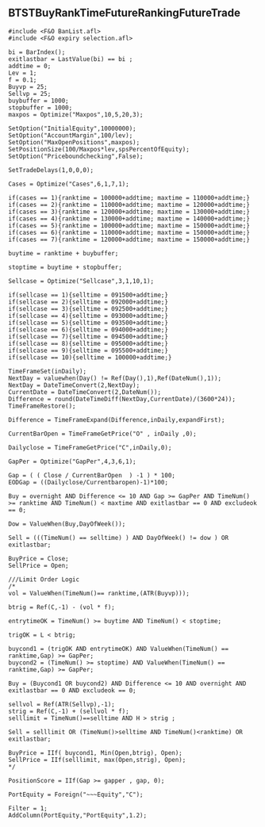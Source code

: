 ## BTSTBuyRankTimeFutureRankingFutureTrade

    #include <F&O BanList.afl>
    #include <F&O expiry selection.afl>

    bi = BarIndex();
    exitlastbar = LastValue(bi) == bi ; 
    addtime = 0;
    Lev = 1;
    f = 0.1; 
    Buyvp = 25; 
    Sellvp = 25;
    buybuffer = 1000;
    stopbuffer = 1000; 
    maxpos = Optimize("Maxpos",10,5,20,3);

    SetOption("InitialEquity",10000000);
    SetOption("AccountMargin",100/lev);
    SetOption("MaxOpenPositions",maxpos);
    SetPositionSize(100/Maxpos*lev,spsPercentOfEquity);
    SetOption("Priceboundchecking",False);

    SetTradeDelays(1,0,0,0);

    Cases = Optimize("Cases",6,1,7,1);

    if(cases == 1){ranktime = 100000+addtime; maxtime = 110000+addtime;}
    if(cases == 2){ranktime = 110000+addtime; maxtime = 120000+addtime;}
    if(cases == 3){ranktime = 120000+addtime; maxtime = 130000+addtime;}
    if(cases == 4){ranktime = 130000+addtime; maxtime = 140000+addtime;}
    if(cases == 5){ranktime = 100000+addtime; maxtime = 150000+addtime;}
    if(cases == 6){ranktime = 110000+addtime; maxtime = 150000+addtime;}
    if(cases == 7){ranktime = 120000+addtime; maxtime = 150000+addtime;}

    buytime = ranktime + buybuffer;

    stoptime = buytime + stopbuffer;

    Sellcase = Optimize("Sellcase",3,1,10,1);

    if(sellcase == 1){selltime = 091500+addtime;}
    if(sellcase == 2){selltime = 092000+addtime;}
    if(sellcase == 3){selltime = 092500+addtime;}
    if(sellcase == 4){selltime = 093000+addtime;}
    if(sellcase == 5){selltime = 093500+addtime;}
    if(sellcase == 6){selltime = 094000+addtime;}
    if(sellcase == 7){selltime = 094500+addtime;}
    if(sellcase == 8){selltime = 095000+addtime;}
    if(sellcase == 9){selltime = 095500+addtime;}
    if(sellcase == 10){selltime = 100000+addtime;}

    TimeFrameSet(inDaily);
    NextDay = valuewhen(Day() != Ref(Day(),1),Ref(DateNum(),1));
    NextDay = DateTimeConvert(2,NextDay);
    CurrentDate = DateTimeConvert(2,DateNum());
    Difference = round(DateTimeDiff(NextDay,CurrentDate)/(3600*24));
    TimeFrameRestore();

    Difference = TimeFrameExpand(Difference,inDaily,expandFirst);

    CurrentBarOpen = TimeFrameGetPrice("O" , inDaily ,0);

    Dailyclose = TimeFrameGetPrice("C",inDaily,0);

    GapPer = Optimize("GapPer",4,3,6,1);

    Gap = ( ( Close / CurrentBarOpen  ) -1 ) * 100;
    EODGap = ((Dailyclose/Currentbaropen)-1)*100;

    Buy = overnight AND Difference <= 10 AND Gap >= GapPer AND TimeNum() >= ranktime AND TimeNum() < maxtime AND exitlastbar == 0 AND excludeok == 0;

    Dow = ValueWhen(Buy,DayOfWeek());

    Sell = (((TimeNum() == selltime) ) AND DayOfWeek() != dow ) OR exitlastbar;

    BuyPrice = Close;
    SellPrice = Open;

    ///Limit Order Logic
    /*
    vol = ValueWhen(TimeNum()== ranktime,(ATR(Buyvp))); 

    btrig = Ref(C,-1) - (vol * f); 

    entrytimeOK = TimeNum() >= buytime AND TimeNum() < stoptime;  

    trigOK = L < btrig; 

    buycond1 = (trigOK AND entrytimeOK) AND ValueWhen(TimeNum() == ranktime,Gap) >= GapPer; 
    buycond2 = (TimeNum() >= stoptime) AND ValueWhen(TimeNum() == ranktime,Gap) >= GapPer; 

    Buy = (Buycond1 OR buycond2) AND Difference <= 10 AND overnight AND exitlastbar == 0 AND excludeok == 0; 

    sellvol = Ref(ATR(Sellvp),-1);
    strig = Ref(C,-1) + (sellvol * f);
    selllimit = TimeNum()==selltime AND H > strig ;

    Sell = selllimit OR (TimeNum()>selltime AND TimeNum()<ranktime) OR exitlastbar;

    BuyPrice = IIf( buycond1, Min(Open,btrig), Open); 
    SellPrice = IIf(selllimit, max(Open,strig), Open); 
    */

    PositionScore = IIf(Gap >= gapper , gap, 0); 

    PortEquity = Foreign("~~~Equity","C");

    Filter = 1;
    AddColumn(PortEquity,"PortEquity",1.2);

